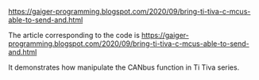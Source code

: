
https://gaiger-programming.blogspot.com/2020/09/bring-ti-tiva-c-mcus-able-to-send-and.html

The article corresponding to the code is https://gaiger-programming.blogspot.com/2020/09/bring-ti-tiva-c-mcus-able-to-send-and.html

It demonstrates how manipulate the CANbus function in Ti Tiva series. 